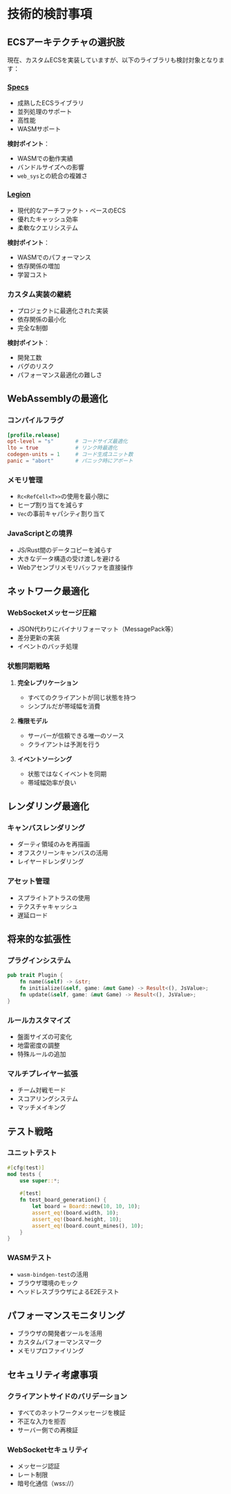 # 技術的検討事項

## ECSアーキテクチャの選択肢

現在、カスタムECSを実装していますが、以下のライブラリも検討対象となります：

### [Specs](https://github.com/amethyst/specs)

- 成熟したECSライブラリ
- 並列処理のサポート
- 高性能
- WASMサポート

**検討ポイント**：
- WASMでの動作実績
- バンドルサイズへの影響
- `web_sys`との統合の複雑さ

### [Legion](https://github.com/amethyst/legion)

- 現代的なアーチファクト・ベースのECS
- 優れたキャッシュ効率
- 柔軟なクエリシステム

**検討ポイント**：
- WASMでのパフォーマンス
- 依存関係の増加
- 学習コスト

### カスタム実装の継続

- プロジェクトに最適化された実装
- 依存関係の最小化
- 完全な制御

**検討ポイント**：
- 開発工数
- バグのリスク
- パフォーマンス最適化の難しさ

## WebAssemblyの最適化

### コンパイルフラグ

```toml
[profile.release]
opt-level = "s"       # コードサイズ最適化
lto = true            # リンク時最適化
codegen-units = 1     # コード生成ユニット数
panic = "abort"       # パニック時にアボート
```

### メモリ管理

- `Rc<RefCell<T>>`の使用を最小限に
- ヒープ割り当てを減らす
- `Vec`の事前キャパシティ割り当て

### JavaScriptとの境界

- JS/Rust間のデータコピーを減らす
- 大きなデータ構造の受け渡しを避ける
- Webアセンブリメモリバッファを直接操作

## ネットワーク最適化

### WebSocketメッセージ圧縮

- JSON代わりにバイナリフォーマット（MessagePack等）
- 差分更新の実装
- イベントのバッチ処理

### 状態同期戦略

1. **完全レプリケーション**
   - すべてのクライアントが同じ状態を持つ
   - シンプルだが帯域幅を消費

2. **権限モデル**
   - サーバーが信頼できる唯一のソース
   - クライアントは予測を行う

3. **イベントソーシング**
   - 状態ではなくイベントを同期
   - 帯域幅効率が良い

## レンダリング最適化

### キャンバスレンダリング

- ダーティ領域のみを再描画
- オフスクリーンキャンバスの活用
- レイヤードレンダリング

### アセット管理

- スプライトアトラスの使用
- テクスチャキャッシュ
- 遅延ロード

## 将来的な拡張性

### プラグインシステム

```rust
pub trait Plugin {
    fn name(&self) -> &str;
    fn initialize(&self, game: &mut Game) -> Result<(), JsValue>;
    fn update(&self, game: &mut Game) -> Result<(), JsValue>;
}
```

### ルールカスタマイズ

- 盤面サイズの可変化
- 地雷密度の調整
- 特殊ルールの追加

### マルチプレイヤー拡張

- チーム対戦モード
- スコアリングシステム
- マッチメイキング

## テスト戦略

### ユニットテスト

```rust
#[cfg(test)]
mod tests {
    use super::*;
    
    #[test]
    fn test_board_generation() {
        let board = Board::new(10, 10, 10);
        assert_eq!(board.width, 10);
        assert_eq!(board.height, 10);
        assert_eq!(board.count_mines(), 10);
    }
}
```

### WASMテスト

- `wasm-bindgen-test`の活用
- ブラウザ環境のモック
- ヘッドレスブラウザによるE2Eテスト

## パフォーマンスモニタリング

- ブラウザの開発者ツールを活用
- カスタムパフォーマンスマーク
- メモリプロファイリング

## セキュリティ考慮事項

### クライアントサイドのバリデーション

- すべてのネットワークメッセージを検証
- 不正な入力を拒否
- サーバー側での再検証

### WebSocketセキュリティ

- メッセージ認証
- レート制限
- 暗号化通信（wss://） 